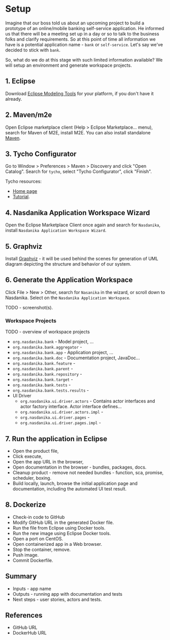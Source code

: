 # Setup

Imagine that our boss told us about an upcoming project to build a prototype of an online/mobile banking self-service application.
He informed us that there will be a meeting set up in a day or so to talk to the business folks and clarify requirements. 
So at this point of time all information we have is a potential application name - ``bank`` or ``self-service``. 
Let's say we've decided to stick with ``bank``. 

So, what do we do at this stage with such limited information available? We will setup an environment and generate workspace projects.

## 1. Eclipse
Download [Eclipse Modeling Tools](https://www.eclipse.org/downloads/) for your platform, if you don't have it already.

## 2. Maven/m2e
Open Eclipse marketplace client (Help > Eclipse Marketplace... menu), search for Maven of M2E, install M2E. You can also install standalone [Maven](https://maven.apache.org/download.cgi).

## 3. Tycho Configurator
Go to Window > Preferences > Maven > Discovery and click "Open Catalog". Search for ``tycho``, select "Tycho Configurator", click "Finish".

Tycho resources:

* [Home page](https://eclipse.org/tycho/)
* [Tutorial](http://www.vogella.com/tutorials/EclipseTycho/article.html).

## 4. Nasdanika Application Workspace Wizard
Open the Eclipse Marketplace Client once again and search for ``Nasdanika``, install ``Nasdanika Application Workspace Wizard``.

## 5. Graphviz   
Install [Graphviz](www.graphviz.org) - it will be used behind the scenes for generation of UML diagram depicting the structure and behavior of our system.

## 6. Generate the Application Workspace
Click File > New > Other, search for ``Nasanika`` in the wizard, or scroll down to Nasdanika. Select on the ``Nasdanika Application Workspace``. 

TODO - screenshot(s).

### Workspace Projects
TODO - overview of workspace projects
* ``org.nasdanika.bank`` - Model project, ...
* ``org.nasdanika.bank.aggregator`` - 
* ``org.nasdanika.bank.app`` - Application project, ...
* ``org.nasdanika.bank.doc`` - Documentation project, JavaDoc...
* ``org.nasdanika.bank.feature`` -  
* ``org.nasdanika.bank.parent`` - 
* ``org.nasdanika.bank.repository`` - 
* ``org.nasdanika.bank.target`` - 
* ``org.nasdanika.bank.tests`` - 
* ``org.nasdanika.bank.tests.results`` - 
* UI Driver
  * ``org.nasdanika.ui.driver.actors`` - Contains actor interfaces and actor factory interface. Actor interface defines...
  * ``org.nasdanika.ui.driver.actors.impl`` - 
  * ``org.nasdanika.ui.driver.pages`` - 
  * ``org.nasdanika.ui.driver.pages.impl`` - 

## 7. Run the application in Eclipse
* Open the product file, 
* Click execute,
* Open the app URL in the browser,
* Open documentation in the browser - bundles, packages, docs.
* Cleanup product - remove not needed bundles - function, sca, promise, scheduler, boxing.
* Build locally, launch, browse the initial application page and documentation, including the automated UI test result.

## 8. Dockerize
* Check-in code to GitHub
* Modify GitHub URL in the generated Docker file.
* Run the file from Eclipse using Docker tools.
* Run the new image using Eclipse Docker tools.
* Open a port on CentOS. 
* Open containerized app in a Web browser.
* Stop the container, remove.
* Push image.
* Commit Dockerfile.

## Summary

* Inputs - app name
* Outputs - running app with documentation and tests
* Next steps - user stories, actors and tests.

## References
* GitHub URL
* DockerHub URL

 
[TODO]: # (Generate .cmd/.sh files in aggregator to run Maven several times - 1. Package/verify, 2. Materialize products from a local repository including test results)
[TODO]: # (Wizard to generate a test results bundle, output results to it. The bundle is part of the product feature.)
[TODO]: # (Wizard to generate Docker file)
[TODO]: # (Global packages are shown by default)
[TODO]: # (Enhancements in the generated diagram toolbar)
[TODO]: # (JavaDoc bundle and a maven command to generate to that bundle or something like that, javadoc link to the app plugin.xml extension. The bundle shall define a servlet mapped to api-docs and serving JavaDoc resources. javadoc:aggregate) 
